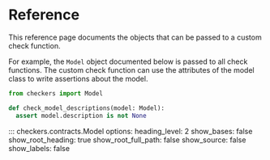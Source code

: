 # Reference

This reference page documents the objects that can be passed to a custom check function.

For example, the `Model` object documented below is passed to all check functions. The custom check function can use the attributes of the model class to write assertions about the model.

```py
from checkers import Model

def check_model_descriptions(model: Model):
  assert model.description is not None
```

::: checkers.contracts.Model
    options:
      heading_level: 2
      show_bases: false
      show_root_heading: true
      show_root_full_path: false
      show_source: false
      show_labels: false
